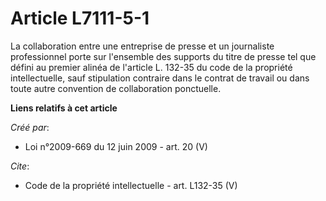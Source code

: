 # Article L7111-5-1

La collaboration entre une entreprise de presse et un journaliste professionnel porte sur l'ensemble des supports du titre de
presse tel que défini au premier alinéa de l'article L. 132-35 du code de la propriété intellectuelle, sauf stipulation
contraire dans le contrat de travail ou dans toute autre convention de collaboration ponctuelle.

**Liens relatifs à cet article**

_Créé par_:

  - Loi n°2009-669 du 12 juin 2009 - art. 20 (V)

_Cite_:

  - Code de la propriété intellectuelle - art. L132-35 (V)
